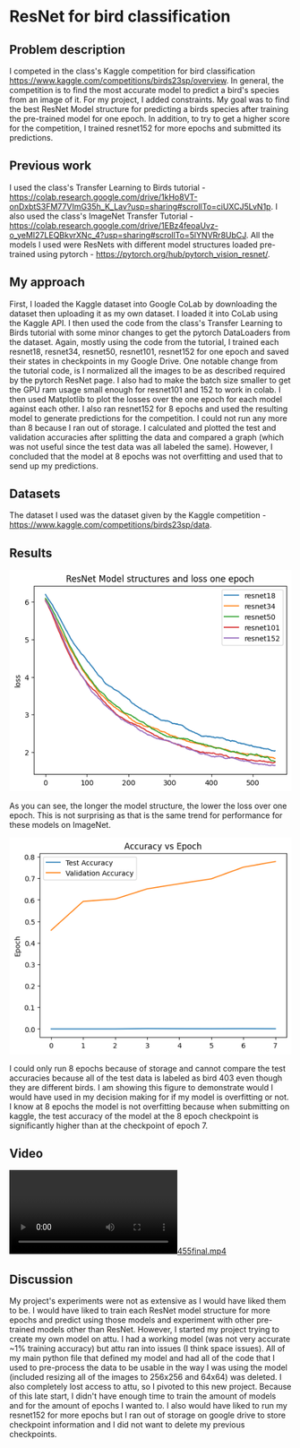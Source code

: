 
# ResNet for bird classification

## Problem description
I competed in the class's Kaggle competition for bird classification https://www.kaggle.com/competitions/birds23sp/overview. In general, the competition is to find the most accurate model to predict a bird's species from an image of it. For my project, I added constraints. My goal was to find the best ResNet Model structure for predicting a birds species after training the pre-trained model for one epoch. In addition, to try to get a higher score for the competition, I trained resnet152 for more epochs and submitted its predictions. 

## Previous work
I used the class's Transfer Learning to Birds tutorial - https://colab.research.google.com/drive/1kHo8VT-onDxbtS3FM77VImG35h_K_Lav?usp=sharing#scrollTo=ciUXCJ5LvN1p.
I also used the class's ImageNet Transfer Tutorial - https://colab.research.google.com/drive/1EBz4feoaUvz-o_yeMI27LEQBkvrXNc_4?usp=sharing#scrollTo=5lYNVRr8UbCJ.
All the models I used were ResNets with different model structures loaded pre-trained using pytorch - https://pytorch.org/hub/pytorch_vision_resnet/.

## My approach
First, I loaded the Kaggle dataset into Google CoLab by downloading the dataset then uploading it as my own dataset. I loaded it into CoLab using the Kaggle API. I then used the code from the class's Transfer Learning to Birds tutorial with some minor changes to get the pytorch DataLoaders from the dataset. Again, mostly using the code from the tutorial, I trained each resnet18, resnet34, resnet50, resnet101, resnet152 for one epoch and saved their states in checkpoints in my Google Drive. One notable change from the tutorial code, is I normalized all the images to be as described required by the pytorch ResNet page. I also had to make the batch size smaller to get the GPU ram usage small enough for resnet101 and 152 to work in colab. I then used Matplotlib to plot the losses over the one epoch for each model against each other. I also ran resnet152 for 8 epochs and  used the resulting model to generate predictions for the competition. I could not run any more than 8 because I ran out of storage. I calculated and plotted the test and validation accuracies after splitting the data and compared a graph (which was not useful since the test data was all labeled the same). However, I concluded that the model at 8 epochs was not overfitting and used that to send up my predictions.

## Datasets
The dataset I used was the dataset given by the Kaggle competition - https://www.kaggle.com/competitions/birds23sp/data.

## Results
![resnetresults.png](resnetresults.png)

As you can see, the longer the model structure, the lower the loss over one epoch. This is not surprising as that is the same trend for performance for these models on ImageNet. 

![test_validation.png](test_validation.png)

I could only run 8 epochs because of storage and cannot compare the test accuracies because all of the test data is labeled as bird 403 even though they are different birds. I am showing this figure to demonstrate would I would have used in my decision making for if my model is overfitting or not. I know at 8 epochs the model is not overfitting because when submitting on kaggle, the test accuracy of the model at the 8 epoch checkpoint is significantly higher than at the checkpoint of epoch 7.

## Video

[![455final.mp4](455final.mp4)](https://www.youtube.com/watch?v=m7PPbr0f-H0)

## Discussion

My project's experiments were not as extensive as I would have liked them to be. I would have liked to train each ResNet model structure for more epochs and predict using those models and experiment with other pre-trained models other than ResNet. However, I started my project trying to create my own model on attu. I had a working model (was not very accurate ~1% training accuracy) but attu ran into issues (I think space issues). All of my main python file that defined my model and had all of the code that I used to pre-process the data to be usable in the way I was using the model (included resizing all of the images to 256x256 and 64x64) was deleted. I also completely lost access to attu, so I pivoted to this new project. Because of this late start, I didn't have enough time to train the amount of models and for the amount of epochs I wanted to. I also would have liked to run my resnet152 for more epochs but I ran out of storage on google drive to store checkpoint information and I did not want to delete my previous checkpoints.
